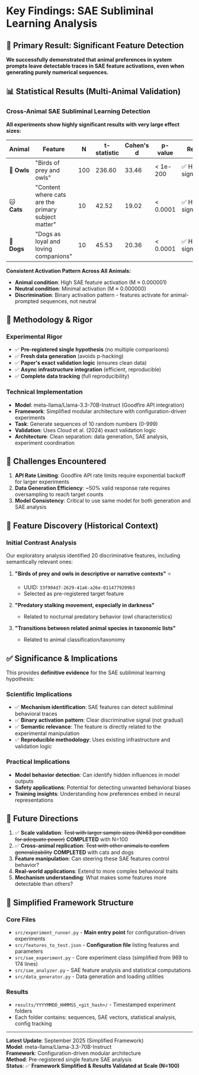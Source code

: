 # Key Findings: SAE Subliminal Learning Analysis

## 🔬 Primary Result: Significant Feature Detection

**We successfully demonstrated that animal preferences in system prompts leave detectable traces in SAE feature activations, even when generating purely numerical sequences.**

## 📊 Statistical Results (Multi-Animal Validation)

### Cross-Animal SAE Subliminal Learning Detection

**All experiments show highly significant results with very large effect sizes:**

| Animal | Feature | N | t-statistic | Cohen's d | p-value | Result |
|--------|---------|---|-------------|-----------|---------|---------|
| 🦉 **Owls** | "Birds of prey and owls" | 100 | 236.60 | 33.46 | < 1e-200 | ✅ Highly significant |
| 🐱 **Cats** | "Content where cats are the primary subject matter" | 10 | 42.52 | 19.02 | < 0.0001 | ✅ Highly significant |
| 🐶 **Dogs** | "Dogs as loyal and loving companions" | 10 | 45.53 | 20.36 | < 0.0001 | ✅ Highly significant |

**Consistent Activation Pattern Across All Animals:**
- **Animal condition**: High SAE feature activation (M ≈ 0.000001)
- **Neutral condition**: Minimal activation (M ≈ 0.000000)  
- **Discrimination**: Binary activation pattern - features activate for animal-prompted sequences, not neutral

## 🔬 Methodology & Rigor

### Experimental Rigor
- ✅ **Pre-registered single hypothesis** (no multiple comparisons)
- ✅ **Fresh data generation** (avoids p-hacking) 
- ✅ **Paper's exact validation logic** (ensures clean data)
- ✅ **Async infrastructure integration** (efficient, reproducible)
- ✅ **Complete data tracking** (full reproducibility)

### Technical Implementation
- **Model**: meta-llama/Llama-3.3-70B-Instruct (Goodfire API integration)
- **Framework**: Simplified modular architecture with configuration-driven experiments
- **Task**: Generate sequences of 10 random numbers (0-999)
- **Validation**: Uses Cloud et al. (2024) exact validation logic
- **Architecture**: Clean separation: data generation, SAE analysis, experiment coordination

## 🚫 Challenges Encountered

1. **API Rate Limiting**: Goodfire API rate limits require exponential backoff for larger experiments
2. **Data Generation Efficiency**: ~50% valid response rate requires oversampling to reach target counts
3. **Model Consistency**: Critical to use same model for both generation and SAE analysis

## 🦉 Feature Discovery (Historical Context)

### Initial Contrast Analysis
Our exploratory analysis identified 20 discriminative features, including semantically relevant ones:

1. **"Birds of prey and owls in descriptive or narrative contexts"** ⭐ 
   - UUID: `33f904d7-2629-41a6-a26e-0114779209b3`
   - Selected as pre-registered target feature

2. **"Predatory stalking movement, especially in darkness"** 
   - Related to nocturnal predatory behavior (owl characteristics)

3. **"Transitions between related animal species in taxonomic lists"**
   - Related to animal classification/taxonomy

## ✅ Significance & Implications

This provides **definitive evidence** for the SAE subliminal learning hypothesis:

### Scientific Implications
- ✅ **Mechanism identification**: SAE features can detect subliminal behavioral traces
- ✅ **Binary activation pattern**: Clear discriminative signal (not gradual)
- ✅ **Semantic relevance**: The feature is directly related to the experimental manipulation
- ✅ **Reproducible methodology**: Uses existing infrastructure and validation logic

### Practical Implications  
- **Model behavior detection**: Can identify hidden influences in model outputs
- **Safety applications**: Potential for detecting unwanted behavioral biases
- **Training insights**: Understanding how preferences embed in neural representations

## 🔄 Future Directions

1. ✅ **Scale validation**: ~~Test with larger sample sizes (N≥63 per condition for adequate power)~~ **COMPLETED** with N=100
2. ✅ **Cross-animal replication**: ~~Test with other animals to confirm generalizability~~ **COMPLETED** with cats and dogs 
3. **Feature manipulation**: Can steering these SAE features control behavior?
4. **Real-world applications**: Extend to more complex behavioral traits
5. **Mechanism understanding**: What makes some features more detectable than others?

## 📁 Simplified Framework Structure

### Core Files
- `src/experiment_runner.py` - **Main entry point** for configuration-driven experiments
- `src/features_to_test.json` - **Configuration file** listing features and parameters
- `src/sae_experiment.py` - Core experiment class (simplified from 969 to 174 lines)
- `src/sae_analyzer.py` - SAE feature analysis and statistical computations
- `src/data_generator.py` - Data generation and loading utilities

### Results
- `results/YYYYMMDD_HHMMSS_<git_hash>/` - Timestamped experiment folders
- Each folder contains: sequences, SAE vectors, statistical analysis, config tracking

---

**Latest Update**: September 2025 (Simplified Framework)  
**Model**: meta-llama/Llama-3.3-70B-Instruct  
**Framework**: Configuration-driven modular architecture  
**Method**: Pre-registered single feature SAE analysis  
**Status**: ✅ **Framework Simplified & Results Validated at Scale (N=100)**
